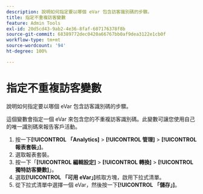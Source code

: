 ```yaml
---
description: 說明如何指定要以哪個 eVar 包含訪客識別碼的步驟。
title: 指定不重複訪客變數
feature: Admin Tools
exl-id: 20d5cd43-9ab2-4e36-8faf-607176378f8b
source-git-commit: 68389772dec0420a66767bb0af9dea3122e1cb0f
workflow-type: tm+mt
source-wordcount: '94'
ht-degree: 100%

---
```


# 指定不重複訪客變數

說明如何指定要以哪個 eVar 包含訪客識別碼的步驟。

這個變數會指定一個 eVar 來包含您的不重複訪客識別碼。此變數可讓您使用自己的唯一識別碼來報告客戶活動。

1. 按一下&#x200B;**[!UICONTROL 「Analytics]** > **[!UICONTROL 管理]** > **[!UICONTROL 報表套裝」]**。
1. 選取報表套裝。
1. 按一下「**[!UICONTROL 編輯設定]** > **[!UICONTROL 轉換]** > **[!UICONTROL 獨特訪客變數]**」。
1.  選取&#x200B;**[!UICONTROL 「可用 eVar」]**&#x200B;核取方塊，啟用下拉式清單。
1. 從下拉式清單中選擇一個 eVar，然後按一下&#x200B;**[!UICONTROL 「儲存」]**。
